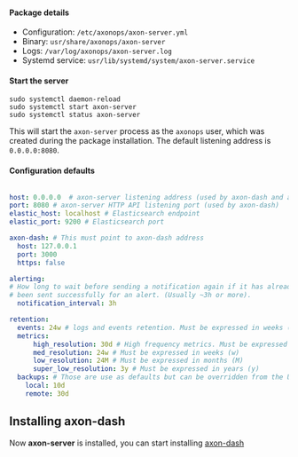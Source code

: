 

#### Package details

* Configuration: `/etc/axonops/axon-server.yml`
* Binary: `usr/share/axonops/axon-server`
* Logs: `/var/log/axonops/axon-server.log` 
* Systemd service: `usr/lib/systemd/system/axon-server.service`

#### Start the server

``` -
sudo systemctl daemon-reload
sudo systemctl start axon-server
sudo systemctl status axon-server
```

This will start the `axon-server` process as the `axonops` user, which was created during the package installation.  The default listening address is `0.0.0.0:8080`.

#### Configuration defaults

``` yaml

host: 0.0.0.0  # axon-server listening address (used by axon-dash and axon-agent)
port: 8080 # axon-server HTTP API listening port (used by axon-dash)
elastic_host: localhost # Elasticsearch endpoint
elastic_port: 9200 # Elasticsearch port

axon-dash: # This must point to axon-dash address
  host: 127.0.0.1
  port: 3000
  https: false

alerting:
# How long to wait before sending a notification again if it has already
# been sent successfully for an alert. (Usually ~3h or more).
  notification_interval: 3h

retention:
  events: 24w # logs and events retention. Must be expressed in weeks (w)
  metrics:
      high_resolution: 30d # High frequency metrics. Must be expressed in days (d)
      med_resolution: 24w # Must be expressed in weeks (w)
      low_resolution: 24M # Must be expressed in months (M)
      super_low_resolution: 3y # Must be expressed in years (y)
  backups: # Those are use as defaults but can be overridden from the UI
    local: 10d
    remote: 30d 
```

## Installing axon-dash

Now **axon-server** is installed, you can start installing [axon-dash](../axon-dash/install.md)






